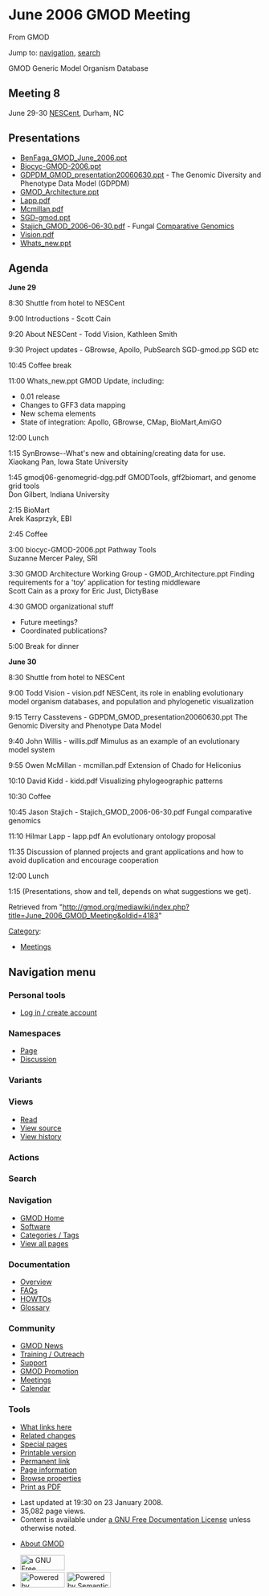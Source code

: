 <div id="mw-page-base" class="noprint">

</div>

<div id="mw-head-base" class="noprint">

</div>

<div id="content" class="mw-body" role="main">

<span id="top"></span>

<div id="mw-js-message" style="display:none;">

</div>



# <span dir="auto">June 2006 GMOD Meeting</span>

<div id="bodyContent">

<div id="siteSub">

From GMOD

</div>

<div id="contentSub">

</div>

<div id="jump-to-nav" class="mw-jump">

Jump to: [navigation](#mw-navigation), [search](#p-search)

</div>

<div id="mw-content-text" class="mw-content-ltr" lang="en" dir="ltr">

GMOD Generic Model Organism Database

  

## <span id="Meeting_8" class="mw-headline">Meeting 8</span>

June 29-30 <a href="http://nescent.org" class="external text"
rel="nofollow">NESCent</a>, Durham, NC

  

## <span id="Presentations" class="mw-headline">Presentations</span>

- <a href="../mediawiki/images/9/99/BenFaga_GMOD_June_2006.ppt"
  class="internal"
  title="BenFaga GMOD June 2006.ppt">BenFaga_GMOD_June_2006.ppt</a>
- <a href="../mediawiki/images/4/4c/Biocyc-GMOD-2006.ppt" class="internal"
  title="Biocyc-GMOD-2006.ppt">Biocyc-GMOD-2006.ppt</a>
- <a href="../mediawiki/images/3/3f/GDPDM_GMOD_presentation20060630.ppt"
  class="internal"
  title="GDPDM GMOD presentation20060630.ppt">GDPDM_GMOD_presentation20060630.ppt</a> -
  The Genomic Diversity and Phenotype Data Model (GDPDM)
- <a href="../mediawiki/images/8/84/GMOD_Architecture.ppt"
  class="internal" title="GMOD Architecture.ppt">GMOD_Architecture.ppt</a>
- <a href="../mediawiki/images/0/0a/Lapp.pdf" class="internal"
  title="Lapp.pdf">Lapp.pdf</a>‎
- <a href="../mediawiki/images/6/6f/Mcmillan.pdf" class="internal"
  title="Mcmillan.pdf">Mcmillan.pdf</a>‎
- <a href="../mediawiki/images/a/af/SGD-gmod.ppt" class="internal"
  title="SGD-gmod.ppt">SGD-gmod.ppt</a>
- <a href="../mediawiki/images/3/30/Stajich_GMOD_2006-06-30.pdf"
  class="internal"
  title="Stajich GMOD 2006-06-30.pdf">Stajich_GMOD_2006-06-30.pdf</a>‎ -
  Fungal [Comparative
  Genomics](Category:Comparative_Genomics "Category:Comparative Genomics")
- <a href="../mediawiki/images/b/bc/Vision.pdf" class="internal"
  title="Vision.pdf">Vision.pdf</a>‎
- <a href="../mediawiki/images/4/49/Whats_new.ppt" class="internal"
  title="Whats new.ppt">Whats_new.ppt</a>

## <span id="Agenda" class="mw-headline">Agenda</span>

**June 29**

8:30 Shuttle from hotel to NESCent

9:00 Introductions - Scott Cain

9:20 About NESCent - Todd Vision, Kathleen Smith

9:30 Project updates - GBrowse, Apollo, PubSearch SGD-gmod.pp SGD etc

10:45 Coffee break

11:00 Whats_new.ppt GMOD Update, including:

- 0.01 release
- Changes to GFF3 data mapping
- New schema elements
- State of integration: Apollo, GBrowse, CMap, BioMart,AmiGO

12:00 Lunch

1:15 SynBrowse--What's new and obtaining/creating data for use.  
Xiaokang Pan, Iowa State University

1:45 gmodj06-genomegrid-dgg.pdf GMODTools, gff2biomart, and genome grid
tools  
Don Gilbert, Indiana University

2:15 BioMart  
Arek Kasprzyk, EBI

2:45 Coffee

3:00 biocyc-GMOD-2006.ppt Pathway Tools  
Suzanne Mercer Paley, SRI

3:30 GMOD Architecture Working Group - GMOD_Architecture.ppt Finding
requirements for a 'toy' application for testing middleware  
Scott Cain as a proxy for Eric Just, DictyBase

4:30 GMOD organizational stuff

- Future meetings?
- Coordinated publications?

5:00 Break for dinner

**June 30**

8:30 Shuttle from hotel to NESCent

9:00 Todd Vision - vision.pdf NESCent, its role in enabling evolutionary
model organism databases, and population and phylogenetic visualization

9:15 Terry Casstevens - GDPDM_GMOD_presentation20060630.ppt The Genomic
Diversity and Phenotype Data Model

9:40 John Willis - willis.pdf Mimulus as an example of an evolutionary
model system

9:55 Owen McMillan - mcmillan.pdf Extension of Chado for Heliconius

10:10 David Kidd - kidd.pdf Visualizing phylogeographic patterns

10:30 Coffee

10:45 Jason Stajich - Stajich_GMOD_2006-06-30.pdf Fungal comparative
genomics

11:10 Hilmar Lapp - lapp.pdf An evolutionary ontology proposal

11:35 Discussion of planned projects and grant applications and how to
avoid duplication and encourage cooperation

12:00 Lunch

1:15 (Presentations, show and tell, depends on what suggestions we get).

</div>

<div class="printfooter">

Retrieved from
"<http://gmod.org/mediawiki/index.php?title=June_2006_GMOD_Meeting&oldid=4183>"

</div>

<div id="catlinks" class="catlinks">

<div id="mw-normal-catlinks" class="mw-normal-catlinks">

[Category](Special:Categories "Special:Categories"):

- [Meetings](Category:Meetings "Category:Meetings")

</div>

</div>

<div class="visualClear">

</div>

</div>

</div>

<div id="mw-navigation">

## Navigation menu

<div id="mw-head">

<div id="p-personal" role="navigation"
aria-labelledby="p-personal-label">

### Personal tools

- <span id="pt-login"><a
  href="http://gmod.org/mediawiki/index.php?title=Special:UserLogin&amp;returnto=June+2006+GMOD+Meeting"
  accesskey="o"
  title="You are encouraged to log in; however, it is not mandatory [o]">Log
  in / create account</a></span>

</div>

<div id="left-navigation">

<div id="p-namespaces" class="vectorTabs" role="navigation"
aria-labelledby="p-namespaces-label">

### Namespaces

- <span id="ca-nstab-main"><a href="June_2006_GMOD_Meeting" accesskey="c"
  title="View the content page [c]">Page</a></span>
- <span id="ca-talk"><a
  href="http://gmod.org/mediawiki/index.php?title=Talk:June_2006_GMOD_Meeting&amp;action=edit&amp;redlink=1"
  accesskey="t"
  title="Discussion about the content page [t]">Discussion</a></span>

</div>

<div id="p-variants" class="vectorMenu emptyPortlet" role="navigation"
aria-labelledby="p-variants-label">

### 

### Variants[](#)

<div class="menu">

</div>

</div>

</div>

<div id="right-navigation">

<div id="p-views" class="vectorTabs" role="navigation"
aria-labelledby="p-views-label">

### Views

- <span id="ca-view">[Read](June_2006_GMOD_Meeting)</span>
- <span id="ca-viewsource"><a
  href="http://gmod.org/mediawiki/index.php?title=June_2006_GMOD_Meeting&amp;action=edit"
  accesskey="e" title="This page is protected.
  You can view its source [e]">View source</a></span>
- <span id="ca-history"><a
  href="http://gmod.org/mediawiki/index.php?title=June_2006_GMOD_Meeting&amp;action=history"
  accesskey="h" title="Past revisions of this page [h]">View history</a></span>

</div>

<div id="p-cactions" class="vectorMenu emptyPortlet" role="navigation"
aria-labelledby="p-cactions-label">

### Actions[](#)

<div class="menu">

</div>

</div>

<div id="p-search" role="search">

### Search

<div id="simpleSearch">

</div>

</div>

</div>

</div>

<div id="mw-panel">

<div id="p-logo" role="banner">

<a href="Main_Page"
style="background-image: url(../images/GMOD-cogs.png);"
title="Visit the main page"></a>

</div>

<div id="p-Navigation" class="portal" role="navigation"
aria-labelledby="p-Navigation-label">

### Navigation

<div class="body">

- <span id="n-GMOD-Home">[GMOD Home](Main_Page)</span>
- <span id="n-Software">[Software](GMOD_Components)</span>
- <span id="n-Categories-.2F-Tags">[Categories /
  Tags](Categories)</span>
- <span id="n-View-all-pages">[View all pages](Special:AllPages)</span>

</div>

</div>

<div id="p-Documentation" class="portal" role="navigation"
aria-labelledby="p-Documentation-label">

### Documentation

<div class="body">

- <span id="n-Overview">[Overview](Overview)</span>
- <span id="n-FAQs">[FAQs](Category:FAQ)</span>
- <span id="n-HOWTOs">[HOWTOs](Category:HOWTO)</span>
- <span id="n-Glossary">[Glossary](Glossary)</span>

</div>

</div>

<div id="p-Community" class="portal" role="navigation"
aria-labelledby="p-Community-label">

### Community

<div class="body">

- <span id="n-GMOD-News">[GMOD News](GMOD_News)</span>
- <span id="n-Training-.2F-Outreach">[Training /
  Outreach](Training_and_Outreach)</span>
- <span id="n-Support">[Support](Support)</span>
- <span id="n-GMOD-Promotion">[GMOD Promotion](GMOD_Promotion)</span>
- <span id="n-Meetings">[Meetings](Meetings)</span>
- <span id="n-Calendar">[Calendar](Calendar)</span>

</div>

</div>

<div id="p-tb" class="portal" role="navigation"
aria-labelledby="p-tb-label">

### Tools

<div class="body">

- <span id="t-whatlinkshere"><a href="Special:WhatLinksHere/June_2006_GMOD_Meeting" accesskey="j"
  title="A list of all wiki pages that link here [j]">What links here</a></span>
- <span id="t-recentchangeslinked"><a href="Special:RecentChangesLinked/June_2006_GMOD_Meeting"
  accesskey="k"
  title="Recent changes in pages linked from this page [k]">Related
  changes</a></span>
- <span id="t-specialpages"><a href="Special:SpecialPages" accesskey="q"
  title="A list of all special pages [q]">Special pages</a></span>
- <span id="t-print"><a
  href="http://gmod.org/mediawiki/index.php?title=June_2006_GMOD_Meeting&amp;printable=yes"
  rel="alternate" accesskey="p"
  title="Printable version of this page [p]">Printable version</a></span>
- <span id="t-permalink">[Permanent
  link](http://gmod.org/mediawiki/index.php?title=June_2006_GMOD_Meeting&oldid=4183 "Permanent link to this revision of the page")</span>
- <span id="t-info">[Page
  information](http://gmod.org/mediawiki/index.php?title=June_2006_GMOD_Meeting&action=info)</span>
- <span id="t-smwbrowselink"><a href="Special:Browse/June_2006_GMOD_Meeting" rel="smw-browse">Browse
  properties</a></span>
- <span id="t-pdf">[Print as
  PDF](http://gmod.org/mediawiki/index.php?title=Special:PdfPrint&page=June_2006_GMOD_Meeting)</span>

</div>

</div>

</div>

</div>

<div id="footer" role="contentinfo">

- <span id="footer-info-lastmod">Last updated at 19:30 on 23 January
  2008.</span>
- <span id="footer-info-viewcount">35,082 page views.</span>
- <span id="footer-info-copyright">Content is available under
  <a href="http://www.gnu.org/licenses/fdl-1.3.html" class="external"
  rel="nofollow">a GNU Free Documentation License</a> unless otherwise
  noted.</span>

<!-- -->

- <span id="footer-places-about">[About
  GMOD](GMOD:About "GMOD:About")</span>

<!-- -->

- <span id="footer-copyrightico">[<img src="http://www.gnu.org/graphics/gfdl-logo-small.png" width="88"
  height="31" alt="a GNU Free Documentation License" />](http://www.gnu.org/licenses/fdl-1.3.html)</span>
- <span id="footer-poweredbyico">[<img
  src="../mediawiki/skins/common/images/poweredby_mediawiki_88x31.png"
  width="88" height="31" alt="Powered by MediaWiki" />](http://www.mediawiki.org/)
  [<img
  src="../mediawiki/extensions/SemanticMediaWiki/resources/images/smw_button.png"
  width="88" height="31" alt="Powered by Semantic MediaWiki" />](https://www.semantic-mediawiki.org/wiki/Semantic_MediaWiki)</span>

<div style="clear:both">

</div>

</div>
